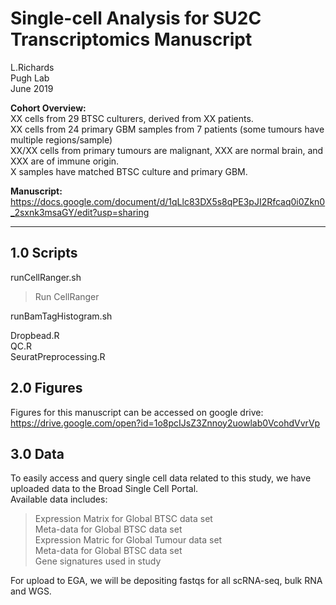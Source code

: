 # Single-cell Analysis for SU2C Transcriptomics Manuscript
L.Richards  
Pugh Lab  
June 2019  

**Cohort Overview:**  
XX cells from 29 BTSC culturers, derived from XX patients.     
XX cells from 24 primary GBM samples from 7 patients (some tumours have multiple regions/sample)  
XX/XX cells from primary tumours are malignant, XXX are normal brain, and XXX are of immune origin.   
X samples have matched BTSC culture and primary GBM.   
  
**Manuscript:**   
https://docs.google.com/document/d/1qLlc83DX5s8qPE3pJI2Rfcaq0i0Zkn0_2sxnk3msaGY/edit?usp=sharing    

---
##  1.0 Scripts

runCellRanger.sh  
> Run CellRanger   
  
runBamTagHistogram.sh    
>     

Dropbead.R    
QC.R    
SeuratPreprocessing.R    

##  2.0 Figures

Figures for this manuscript can be accessed on google drive:
https://drive.google.com/open?id=1o8pcIJsZ3Znnoy2uowlab0VcohdVvrVp


##  3.0 Data

To easily access and query single cell data related to this study, we have uploaded data to the Broad Single Cell Portal.   
Available data includes:
> Expression Matrix for Global BTSC data set  
> Meta-data for Global BTSC data set  
> Expression Matric for Global Tumour data set  
> Meta-data for Global BTSC data set  
> Gene signatures used in study  


For upload to EGA, we will be depositing fastqs for all scRNA-seq, bulk RNA and WGS.


